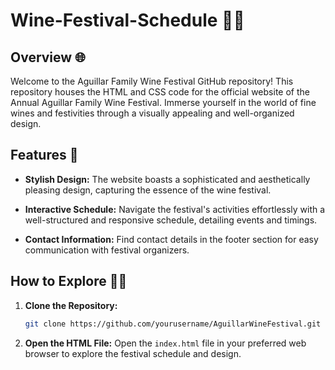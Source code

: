 # Wine-Festival-Schedule 🍇🍷

## Overview 🌐

Welcome to the Aguillar Family Wine Festival GitHub repository! This repository houses the HTML and CSS code for the official website of the Annual Aguillar Family Wine Festival. Immerse yourself in the world of fine wines and festivities through a visually appealing and well-organized design.

## Features 🎉

- **Stylish Design:** The website boasts a sophisticated and aesthetically pleasing design, capturing the essence of the wine festival.
  
- **Interactive Schedule:** Navigate the festival's activities effortlessly with a well-structured and responsive schedule, detailing events and timings.
  
- **Contact Information:** Find contact details in the footer section for easy communication with festival organizers.

## How to Explore 🕵️‍♂️

1. **Clone the Repository:**
    ```bash
    git clone https://github.com/yourusername/AguillarWineFestival.git
    ```
    
2. **Open the HTML File:**
    Open the `index.html` file in your preferred web browser to explore the festival schedule and design.

